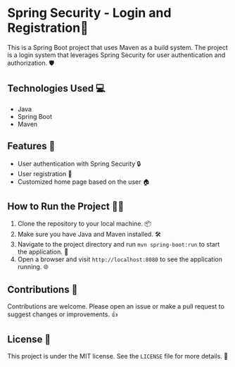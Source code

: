 # Spring Security - Login and Registration🚀

This is a Spring Boot project that uses Maven as a build system. The project is a login system that leverages Spring Security for user authentication and authorization. 🛡️

## Technologies Used 💻

- Java
- Spring Boot
- Maven

## Features 🌟

- User authentication with Spring Security 🔒
- User registration 📝
- Customized home page based on the user 🏠

## How to Run the Project 🏃‍♂️

1. Clone the repository to your local machine. 📦
2. Make sure you have Java and Maven installed. 🛠️
3. Navigate to the project directory and run `mvn spring-boot:run` to start the application. 🚀
4. Open a browser and visit `http://localhost:8080` to see the application running. 🌐

## Contributions 🤝

Contributions are welcome. Please open an issue or make a pull request to suggest changes or improvements. 👍

## License 📄

This project is under the MIT license. See the `LICENSE` file for more details. 📜